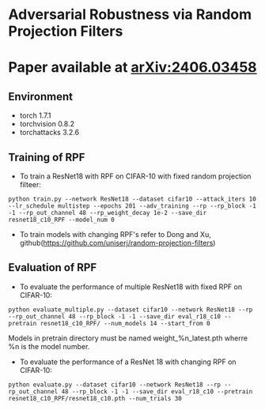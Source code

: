 # Adversarial Robustness via Random Projection Filters

# Paper available at [arXiv:2406.03458](https://arxiv.org/abs/2406.03458)

## Environment

* torch 1.7.1
* torchvision 0.8.2
* torchattacks 3.2.6

## Training of RPF

* To train a ResNet18 with RPF on CIFAR-10 with fixed random projection filteer:
```
python train.py --network ResNet18 --dataset cifar10 --attack_iters 10 --lr_schedule multistep --epochs 201 --adv_training --rp --rp_block -1 -1 --rp_out_channel 48 --rp_weight_decay 1e-2 --save_dir resnet18_c10_RPF --model_num 0
```

* To train models with changing RPF's refer to Dong and Xu, github(https://github.com/uniserj/random-projection-filters)

## Evaluation of RPF

* To evaluate the performance of multiple ResNet18 with fixed RPF on CIFAR-10:

```
python evaluate_multiple.py --dataset cifar10 --network ResNet18 --rp --rp_out_channel 48 --rp_block -1 -1 --save_dir eval_r18_c10 --pretrain resnet18_c10_RPF/ --num_models 14 --start_from 0
```

Models in pretrain directory must be named weight_%n_latest.pth wherre %n is the model number.

* To evaluate the performance of a ResNet 18 with changing RPF on CIFAR-10:

```
python evaluate.py --dataset cifar10 --network ResNet18 --rp --rp_out_channel 48 --rp_block -1 -1 --save_dir eval_r18_c10 --pretrain resnet18_c10_RPF/resnet18_c10.pth --num_trials 30
```
